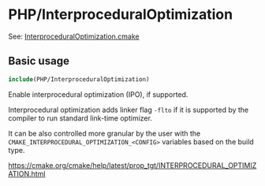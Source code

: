 # PHP/InterproceduralOptimization

See: [InterproceduralOptimization.cmake](https://github.com/petk/php-build-system/blob/master/cmake/cmake/modules/PHP/InterproceduralOptimization.cmake)

## Basic usage

```cmake
include(PHP/InterproceduralOptimization)
```

Enable interprocedural optimization (IPO), if supported.

Interprocedural optimization adds linker flag `-flto` if it is supported by the
compiler to run standard link-time optimizer.

It can be also controlled more granular by the user with the
`CMAKE_INTERPROCEDURAL_OPTIMIZATION_<CONFIG>` variables based on the build type.

https://cmake.org/cmake/help/latest/prop_tgt/INTERPROCEDURAL_OPTIMIZATION.html
